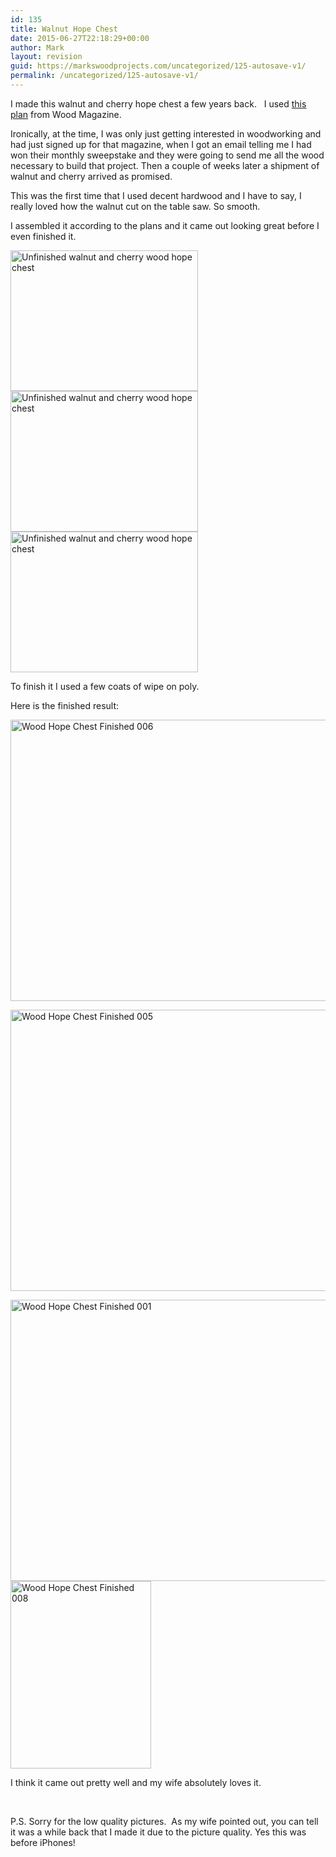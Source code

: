 ```yaml
---
id: 135
title: Walnut Hope Chest
date: 2015-06-27T22:18:29+00:00
author: Mark
layout: revision
guid: https://markswoodprojects.com/uncategorized/125-autosave-v1/
permalink: /uncategorized/125-autosave-v1/
---
```

I made this walnut and cherry hope chest a few years back.   I used [this plan](http://www.woodmagazine.com/woodworking-plans/furniture/bedroom/heirloom-chest/) from Wood Magazine.

Ironically, at the time, I was only just getting interested in woodworking and had just signed up for that magazine, when I got an email telling me I had won their monthly sweepstake and they were going to send me all the wood necessary to build that project. Then a couple of weeks later a shipment of walnut and cherry arrived as promised.

This was the first time that I used decent hardwood and I have to say, I really loved how the walnut cut on the table saw. So smooth.

I assembled it according to the plans and it came out looking great before I even finished it.

[<img class="alignnone wp-image-122 size-medium" src="https://markswoodprojects.com/wp-content/uploads/2015/06/Hope-Chest-002-300x225.jpg" alt="Unfinished walnut and cherry wood hope chest" width="300" height="225" srcset="https://markswoodprojects.com/wp-content/uploads/2015/06/Hope-Chest-002-300x225.jpg 300w, https://markswoodprojects.com/wp-content/uploads/2015/06/Hope-Chest-002.jpg 640w" sizes="(max-width: 300px) 100vw, 300px" />](https://markswoodprojects.com/wp-content/uploads/2015/06/Hope-Chest-002.jpg) [<img class="alignnone wp-image-123 size-medium" src="https://markswoodprojects.com/wp-content/uploads/2015/06/Hope-Chest-003-300x225.jpg" alt="Unfinished walnut and cherry wood hope chest" width="300" height="225" srcset="https://markswoodprojects.com/wp-content/uploads/2015/06/Hope-Chest-003-300x225.jpg 300w, https://markswoodprojects.com/wp-content/uploads/2015/06/Hope-Chest-003.jpg 640w" sizes="(max-width: 300px) 100vw, 300px" />](https://markswoodprojects.com/wp-content/uploads/2015/06/Hope-Chest-003.jpg) [<img class="alignnone wp-image-121 size-medium" src="https://markswoodprojects.com/wp-content/uploads/2015/06/Hope-Chest-001-300x225.jpg" alt="Unfinished walnut and cherry wood hope chest" width="300" height="225" srcset="https://markswoodprojects.com/wp-content/uploads/2015/06/Hope-Chest-001-300x225.jpg 300w, https://markswoodprojects.com/wp-content/uploads/2015/06/Hope-Chest-001.jpg 640w" sizes="(max-width: 300px) 100vw, 300px" />](https://markswoodprojects.com/wp-content/uploads/2015/06/Hope-Chest-001.jpg)

To finish it I used a few coats of wipe on poly.

Here is the finished result:

[<img class="alignnone wp-image-118" src="https://markswoodprojects.com/wp-content/uploads/2015/06/Wood-Hope-Chest-Finished-006-1024x768.jpg" alt="Wood Hope Chest Finished 006" width="600" height="450" srcset="https://markswoodprojects.com/wp-content/uploads/2015/06/Wood-Hope-Chest-Finished-006-1024x768.jpg 1024w, https://markswoodprojects.com/wp-content/uploads/2015/06/Wood-Hope-Chest-Finished-006-300x225.jpg 300w, https://markswoodprojects.com/wp-content/uploads/2015/06/Wood-Hope-Chest-Finished-006.jpg 1200w" sizes="(max-width: 600px) 100vw, 600px" />](https://markswoodprojects.com/wp-content/uploads/2015/06/Wood-Hope-Chest-Finished-006.jpg)

[<img class="alignnone wp-image-117" src="https://markswoodprojects.com/wp-content/uploads/2015/06/Wood-Hope-Chest-Finished-005-1024x768.jpg" alt="Wood Hope Chest Finished 005" width="600" height="450" srcset="https://markswoodprojects.com/wp-content/uploads/2015/06/Wood-Hope-Chest-Finished-005-1024x768.jpg 1024w, https://markswoodprojects.com/wp-content/uploads/2015/06/Wood-Hope-Chest-Finished-005-300x225.jpg 300w, https://markswoodprojects.com/wp-content/uploads/2015/06/Wood-Hope-Chest-Finished-005.jpg 1200w" sizes="(max-width: 600px) 100vw, 600px" />](https://markswoodprojects.com/wp-content/uploads/2015/06/Wood-Hope-Chest-Finished-005.jpg)

[<img class="alignnone wp-image-116" src="https://markswoodprojects.com/wp-content/uploads/2015/06/Wood-Hope-Chest-Finished-001-1024x768.jpg" alt="Wood Hope Chest Finished 001" width="600" height="450" srcset="https://markswoodprojects.com/wp-content/uploads/2015/06/Wood-Hope-Chest-Finished-001-1024x768.jpg 1024w, https://markswoodprojects.com/wp-content/uploads/2015/06/Wood-Hope-Chest-Finished-001-300x225.jpg 300w, https://markswoodprojects.com/wp-content/uploads/2015/06/Wood-Hope-Chest-Finished-001.jpg 1200w" sizes="(max-width: 600px) 100vw, 600px" />](https://markswoodprojects.com/wp-content/uploads/2015/06/Wood-Hope-Chest-Finished-001.jpg)[<img class="alignnone size-medium wp-image-119" src="https://markswoodprojects.com/wp-content/uploads/2015/06/Wood-Hope-Chest-Finished-008-225x300.jpg" alt="Wood Hope Chest Finished 008" width="225" height="300" srcset="https://markswoodprojects.com/wp-content/uploads/2015/06/Wood-Hope-Chest-Finished-008-225x300.jpg 225w, https://markswoodprojects.com/wp-content/uploads/2015/06/Wood-Hope-Chest-Finished-008-768x1024.jpg 768w, https://markswoodprojects.com/wp-content/uploads/2015/06/Wood-Hope-Chest-Finished-008.jpg 900w" sizes="(max-width: 225px) 100vw, 225px" />](https://markswoodprojects.com/wp-content/uploads/2015/06/Wood-Hope-Chest-Finished-008.jpg)

I think it came out pretty well and my wife absolutely loves it.

&nbsp;

P.S. Sorry for the low quality pictures.  As my wife pointed out, you can tell it was a while back that I made it due to the picture quality. Yes this was before iPhones!
